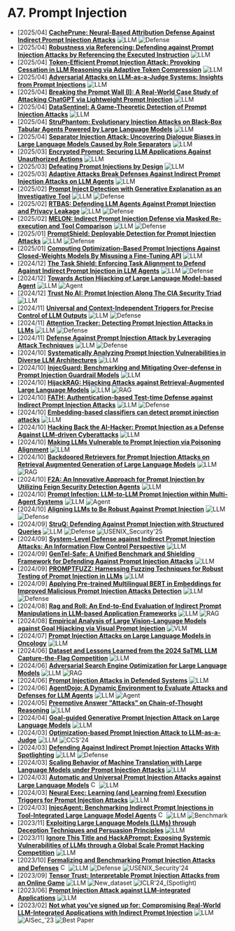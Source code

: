 # A7. Prompt Injection
- [2025/04] **[CachePrune: Neural-Based Attribution Defense Against Indirect Prompt Injection Attacks](https://arxiv.org/abs/2504.21228)** ![LLM](https://img.shields.io/badge/LLM-589cf4) ![Defense](https://img.shields.io/badge/Defense-87b800)
- [2025/04] **[Robustness via Referencing: Defending against Prompt Injection Attacks by Referencing the Executed Instruction](https://arxiv.org/abs/2504.20472)** ![LLM](https://img.shields.io/badge/LLM-589cf4)
- [2025/04] **[Token-Efficient Prompt Injection Attack: Provoking Cessation in LLM Reasoning via Adaptive Token Compression](https://arxiv.org/abs/2504.20493)** ![LLM](https://img.shields.io/badge/LLM-589cf4)
- [2025/04] **[Adversarial Attacks on LLM-as-a-Judge Systems: Insights from Prompt Injections](https://arxiv.org/abs/2504.18333)** ![LLM](https://img.shields.io/badge/LLM-589cf4)
- [2025/04] **[Breaking the Prompt Wall (I): A Real-World Case Study of Attacking ChatGPT via Lightweight Prompt Injection](https://arxiv.org/abs/2504.16125)** ![LLM](https://img.shields.io/badge/LLM-589cf4)
- [2025/04] **[DataSentinel: A Game-Theoretic Detection of Prompt Injection Attacks](https://arxiv.org/abs/2504.11358)** ![LLM](https://img.shields.io/badge/LLM-589cf4)
- [2025/04] **[StruPhantom: Evolutionary Injection Attacks on Black-Box Tabular Agents Powered by Large Language Models](https://arxiv.org/abs/2504.09841)** ![LLM](https://img.shields.io/badge/LLM-589cf4)
- [2025/04] **[Separator Injection Attack: Uncovering Dialogue Biases in Large Language Models Caused by Role Separators](https://arxiv.org/abs/2504.05689)** ![LLM](https://img.shields.io/badge/LLM-589cf4)
- [2025/03] **[Encrypted Prompt: Securing LLM Applications Against Unauthorized Actions](https://arxiv.org/abs/2503.23250)** ![LLM](https://img.shields.io/badge/LLM-589cf4)
- [2025/03] **[Defeating Prompt Injections by Design](https://arxiv.org/abs/2503.18813)** ![LLM](https://img.shields.io/badge/LLM-589cf4)
- [2025/03] **[Adaptive Attacks Break Defenses Against Indirect Prompt Injection Attacks on LLM Agents](https://arxiv.org/abs/2503.00061)** ![LLM](https://img.shields.io/badge/LLM-589cf4)
- [2025/02] **[Prompt Inject Detection with Generative Explanation as an Investigative Tool](https://arxiv.org/abs/2502.11006)** ![LLM](https://img.shields.io/badge/LLM-589cf4) ![Defense](https://img.shields.io/badge/Defense-87b800)
- [2025/02] **[RTBAS: Defending LLM Agents Against Prompt Injection and Privacy Leakage](https://arxiv.org/abs/2502.08966)** ![LLM](https://img.shields.io/badge/LLM-589cf4) ![Defense](https://img.shields.io/badge/Defense-87b800)
- [2025/02] **[MELON: Indirect Prompt Injection Defense via Masked Re-execution and Tool Comparison](https://arxiv.org/abs/2502.05174)** ![LLM](https://img.shields.io/badge/LLM-589cf4) ![Defense](https://img.shields.io/badge/Defense-87b800)
- [2025/01] **[PromptShield: Deployable Detection for Prompt Injection Attacks](https://arxiv.org/abs/2501.15145)** ![LLM](https://img.shields.io/badge/LLM-589cf4) ![Defense](https://img.shields.io/badge/Defense-87b800)
- [2025/01] **[Computing Optimization-Based Prompt Injections Against Closed-Weights Models By Misusing a Fine-Tuning API](https://arxiv.org/abs/2501.09798)** ![LLM](https://img.shields.io/badge/LLM-589cf4)
- [2024/12] **[The Task Shield: Enforcing Task Alignment to Defend Against Indirect Prompt Injection in LLM Agents](https://arxiv.org/abs/2412.16682)** ![LLM](https://img.shields.io/badge/LLM-589cf4) ![Defense](https://img.shields.io/badge/Defense-87b800)
- [2024/12] **[Towards Action Hijacking of Large Language Model-based Agent](https://arxiv.org/abs/2412.10807)** ![LLM](https://img.shields.io/badge/LLM-589cf4) ![Agent](https://img.shields.io/badge/Agent-87b800)
- [2024/12] **[Trust No AI: Prompt Injection Along The CIA Security Triad](https://arxiv.org/abs/2412.06090)** ![LLM](https://img.shields.io/badge/LLM-589cf4)
- [2024/11] **[Universal and Context-Independent Triggers for Precise Control of LLM Outputs](https://arxiv.org/abs/2411.14738)** ![LLM](https://img.shields.io/badge/LLM-589cf4) ![Defense](https://img.shields.io/badge/Defense-87b800)
- [2024/11] **[Attention Tracker: Detecting Prompt Injection Attacks in LLMs](https://arxiv.org/abs/2411.00348)** ![LLM](https://img.shields.io/badge/LLM-589cf4) ![Defense](https://img.shields.io/badge/Defense-87b800)
- [2024/11] **[Defense Against Prompt Injection Attack by Leveraging Attack Techniques](https://arxiv.org/abs/2411.00459)** ![LLM](https://img.shields.io/badge/LLM-589cf4) ![Defense](https://img.shields.io/badge/Defense-87b800)
- [2024/10] **[Systematically Analyzing Prompt Injection Vulnerabilities in Diverse LLM Architectures](https://arxiv.org/abs/2410.23308)** ![LLM](https://img.shields.io/badge/LLM-589cf4)
- [2024/10] **[InjecGuard: Benchmarking and Mitigating Over-defense in Prompt Injection Guardrail Models](https://arxiv.org/abs/2410.22770)** ![LLM](https://img.shields.io/badge/LLM-589cf4)
- [2024/10] **[HijackRAG: Hijacking Attacks against Retrieval-Augmented Large Language Models](https://arxiv.org/abs/2410.22832)** ![LLM](https://img.shields.io/badge/LLM-589cf4) ![RAG](https://img.shields.io/badge/RAG-87b800)
- [2024/10] **[FATH: Authentication-based Test-time Defense against Indirect Prompt Injection Attacks](https://arxiv.org/abs/2410.21492)** ![LLM](https://img.shields.io/badge/LLM-589cf4) ![Defense](https://img.shields.io/badge/Defense-87b800)
- [2024/10] **[Embedding-based classifiers can detect prompt injection attacks](https://arxiv.org/abs/2410.22284)** ![LLM](https://img.shields.io/badge/LLM-589cf4)
- [2024/10] **[Hacking Back the AI-Hacker: Prompt Injection as a Defense Against LLM-driven Cyberattacks](https://arxiv.org/abs/2410.20911)** ![LLM](https://img.shields.io/badge/LLM-589cf4)
- [2024/10] **[Making LLMs Vulnerable to Prompt Injection via Poisoning Alignment](https://arxiv.org/abs/2410.14827)** ![LLM](https://img.shields.io/badge/LLM-589cf4)
- [2024/10] **[Backdoored Retrievers for Prompt Injection Attacks on Retrieval Augmented Generation of Large Language Models](https://arxiv.org/abs/2410.14479)** ![LLM](https://img.shields.io/badge/LLM-589cf4) ![RAG](https://img.shields.io/badge/RAG-87b800)
- [2024/10] **[F2A: An Innovative Approach for Prompt Injection by Utilizing Feign Security Detection Agents](https://arxiv.org/abs/2410.08776)** ![LLM](https://img.shields.io/badge/LLM-589cf4)
- [2024/10] **[Prompt Infection: LLM-to-LLM Prompt Injection within Multi-Agent Systems](https://arxiv.org/abs/2410.07283)** ![LLM](https://img.shields.io/badge/LLM-589cf4) ![Agent](https://img.shields.io/badge/Agent-87b800)
- [2024/10] **[Aligning LLMs to Be Robust Against Prompt Injection](https://arxiv.org/abs/2410.05451)** ![LLM](https://img.shields.io/badge/LLM-589cf4) ![Defense](https://img.shields.io/badge/Defense-87b800)
- [2024/09] **[StruQ: Defending Against Prompt Injection with Structured Queries](https://arxiv.org/html/2402.06363v2)** ![LLM](https://img.shields.io/badge/LLM-589cf4) ![Defense](https://img.shields.io/badge/Defense-87b800) ![USENIX_Security'25](https://img.shields.io/badge/USENIX_Security'25-f1b800)
- [2024/09] **[System-Level Defense against Indirect Prompt Injection Attacks: An Information Flow Control Perspective](https://arxiv.org/abs/2409.19091)** ![LLM](https://img.shields.io/badge/LLM-589cf4)
- [2024/09] **[GenTel-Safe: A Unified Benchmark and Shielding Framework for Defending Against Prompt Injection Attacks](https://arxiv.org/abs/2409.19521)** ![LLM](https://img.shields.io/badge/LLM-589cf4)
- [2024/09] **[PROMPTFUZZ: Harnessing Fuzzing Techniques for Robust Testing of Prompt Injection in LLMs](https://arxiv.org/abs/2409.14729)** ![LLM](https://img.shields.io/badge/LLM-589cf4)
- [2024/09] **[Applying Pre-trained Multilingual BERT in Embeddings for Improved Malicious Prompt Injection Attacks Detection](https://arxiv.org/abs/2409.13331)** ![LLM](https://img.shields.io/badge/LLM-589cf4) ![Defense](https://img.shields.io/badge/Defense-87b800)
- [2024/08] **[Rag and Roll: An End-to-End Evaluation of Indirect Prompt Manipulations in LLM-based Application Frameworks](https://arxiv.org/abs/2408.05025)** ![LLM](https://img.shields.io/badge/LLM-589cf4) ![RAG](https://img.shields.io/badge/RAG-87b800)
- [2024/08] **[Empirical Analysis of Large Vision-Language Models against Goal Hijacking via Visual Prompt Injection](https://arxiv.org/abs/2408.03554)** ![VLM](https://img.shields.io/badge/VLM-c7688b)
- [2024/07] **[Prompt Injection Attacks on Large Language Models in Oncology](https://arxiv.org/abs/2407.18981)** ![LLM](https://img.shields.io/badge/LLM-589cf4)
- [2024/06] **[Dataset and Lessons Learned from the 2024 SaTML LLM Capture-the-Flag Competition](https://arxiv.org/abs/2406.07954)** ![LLM](https://img.shields.io/badge/LLM-589cf4)
- [2024/06] **[Adversarial Search Engine Optimization for Large Language Models](https://arxiv.org/abs/2406.18382)** ![LLM](https://img.shields.io/badge/LLM-589cf4) ![RAG](https://img.shields.io/badge/RAG-87b800)
- [2024/06] **[Prompt Injection Attacks in Defended Systems](https://arxiv.org/abs/2406.14048)** ![LLM](https://img.shields.io/badge/LLM-589cf4)
- [2024/06] **[AgentDojo: A Dynamic Environment to Evaluate Attacks and Defenses for LLM Agents](https://arxiv.org/abs/2406.13352)** ![LLM](https://img.shields.io/badge/LLM-589cf4) ![Agent](https://img.shields.io/badge/Agent-87b800)
- [2024/05] **[Preemptive Answer "Attacks" on Chain-of-Thought Reasoning](https://arxiv.org/abs/2405.20902)** ![LLM](https://img.shields.io/badge/LLM-589cf4)
- [2024/04] **[Goal-guided Generative Prompt Injection Attack on Large Language Models](https://arxiv.org/abs/2404.07234)** ![LLM](https://img.shields.io/badge/LLM-589cf4)
- [2024/03] **[Optimization-based Prompt Injection Attack to LLM-as-a-Judge](https://arxiv.org/abs/2403.17710)** ![LLM](https://img.shields.io/badge/LLM-589cf4) ![CCS'24](https://img.shields.io/badge/CCS'24-f1b800)
- [2024/03] **[Defending Against Indirect Prompt Injection Attacks With Spotlighting](https://arxiv.org/abs/2403.14720)** ![LLM](https://img.shields.io/badge/LLM-589cf4) ![Defense](https://img.shields.io/badge/Defense-87b800)
- [2024/03] **[Scaling Behavior of Machine Translation with Large Language Models under Prompt Injection Attacks](https://arxiv.org/abs/2403.09832)** ![LLM](https://img.shields.io/badge/LLM-589cf4)
- [2024/03] **[Automatic and Universal Prompt Injection Attacks against Large Language Models](https://arxiv.org/abs/2403.04957)** [<img src="https://github.com/FortAwesome/Font-Awesome/blob/6.x/svgs/brands/github.svg" alt="Code" width="15" height="15">](https://github.com/SheltonLiu-N/Universal-Prompt-Injection) ![LLM](https://img.shields.io/badge/LLM-589cf4)
- [2024/03] **[Neural Exec: Learning (and Learning from) Execution Triggers for Prompt Injection Attacks](https://arxiv.org/abs/2403.03792)** ![LLM](https://img.shields.io/badge/LLM-589cf4)
- [2024/03] **[InjecAgent: Benchmarking Indirect Prompt Injections in Tool-Integrated Large Language Model Agents](https://arxiv.org/abs/2403.02691)** [<img src="https://github.com/FortAwesome/Font-Awesome/blob/6.x/svgs/brands/github.svg" alt="Code" width="15" height="15">](https://github.com/uiuc-kang-lab/InjecAgent) ![LLM](https://img.shields.io/badge/LLM-589cf4) ![Benchmark](https://img.shields.io/badge/Benchmark-87b800)
- [2023/11] **[Exploiting Large Language Models (LLMs) through Deception Techniques and Persuasion Principles](https://arxiv.org/abs/2311.14876)** ![LLM](https://img.shields.io/badge/LLM-589cf4)
- [2023/11] **[Ignore This Title and HackAPrompt: Exposing Systemic Vulnerabilities of LLMs through a Global Scale Prompt Hacking Competition](https://arxiv.org/abs/2311.16119)** ![LLM](https://img.shields.io/badge/LLM-589cf4)
- [2023/10] **[Formalizing and Benchmarking Prompt Injection Attacks and Defenses](https://arxiv.org/abs/2310.12815)** [<img src="https://github.com/FortAwesome/Font-Awesome/blob/6.x/svgs/brands/github.svg" alt="Code" width="15" height="15">](https://github.com/liu00222/Open-Prompt-Injection) ![LLM](https://img.shields.io/badge/LLM-589cf4) ![Defense](https://img.shields.io/badge/Defense-87b800) ![USENIX_Security'24](https://img.shields.io/badge/USENIX_Security'24-f1b800)
- [2023/09] **[Tensor Trust: Interpretable Prompt Injection Attacks from an Online Game](https://openreview.net/forum?id=fsW7wJGLBd)** ![LLM](https://img.shields.io/badge/LLM-589cf4) ![New_dataset](https://img.shields.io/badge/New_dataset-87b800) ![ICLR'24_(Spotlight)](https://img.shields.io/badge/ICLR'24_(Spotlight)-f1b800)
- [2023/06] **[Prompt Injection Attack against LLM-integrated Applications](https://arxiv.org/abs/2306.05499)** ![LLM](https://img.shields.io/badge/LLM-589cf4)
- [2023/02] **[Not what you've signed up for: Compromising Real-World LLM-Integrated Applications with Indirect Prompt Injection](https://arxiv.org/abs/2302.12173v2)** ![LLM](https://img.shields.io/badge/LLM-589cf4) ![AISec_'23](https://img.shields.io/badge/AISec_'23-f1b800) ![Best Paper](https://img.shields.io/badge/Best_paper-ff0000)

